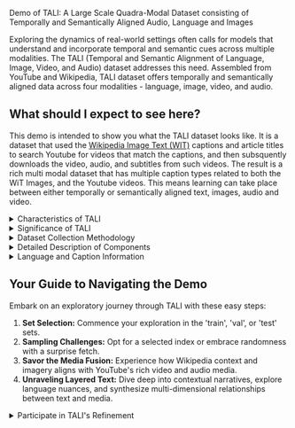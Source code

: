  Demo of TALI: A Large Scale Quadra-Modal Dataset consisting of Temporally and Semantically Aligned Audio, Language and Images

Exploring the dynamics of real-world settings often calls for models that understand and incorporate temporal and semantic cues across multiple modalities. The TALI (Temporal and Semantic Alignment of Language, Image, Video, and Audio) dataset addresses this need. Assembled from YouTube and Wikipedia, TALI dataset offers temporally and semantically aligned data across four modalities - language, image, video, and audio.

## What should I expect to see here? 
This demo is intended to show you what the TALI dataset looks like. It is a dataset that used the [Wikipedia Image Text (WIT)](https://huggingface.co/datasets/wikimedia/wit_base) captions and article titles to search Youtube for videos that match the captions, and then subsquently downloads the video, audio, and subtitles from such videos.
The result is a rich multi modal dataset that has multiple caption types related to both the WiT Images, and the Youtube videos. This means learning can take place between either temporally or semantically aligned text, images, audio and video.


<details>
 <summary>Characteristics of TALI</summary>

- TALI integrates YouTube media components (video and audio), YouTube text components (title, description, subtitles), and Wikipedia components (image and context). These components have been temporally aligned and semantically integrated.
- Multiple language support enhances the global comprehension and capabilities of the TALI dataset.
</details>


<details>
  <summary>Significance of TALI</summary>

  Previously, self-supervised learning has primarily relied on uni-modal datasets or multi-modal datasets that lack temporal alignment across different modalities. TALI addresses this gap by offering a dataset with temporal alignment across four modalities. This dataset empowers models to perceive real-world dynamics and comprehend temporal sequencing, paramount in various applications. Furthermore, semantically aligned Wikipedia text and images provide added context, creating a richer learning environment for various multi-modal research areas, including contextual understanding, pattern recognition, and contrastive learning.

</details>

<details>
  <summary>Dataset Collection Methodology</summary>

  TALI's assembly involved semantic alignment techniques using CLIP models to extract multilingual content from YouTube, starting from the Wikipedia Image to Text (WiT) dataset. Videos were segmented into 30-second clips and ranked for relevance. Additional metadata was retained for rich multimodal data points. More specifically:

  1. We start from the [WiT dataset](https://huggingface.co/datasets/wikimedia/wit_base) use either the context_page_description or page_title, which we refer to as source-query, search youtube with it. Return top 100 result titles.
  2. Compare the returning titles, which we'll call youtube-titles, with the source-query using the CLIP text embeddings of the largest CLIP model (patch-14, large) we had available whose alignments were the closest we've seen with human perception.
  3. Choose top-1 title’s video based on the CLIP ranking.
  4. Download video, break into 30 second segments. Apply CLIP image embedding to the first image of each segment, and compare with the video’s title text. Rank the segments based on this distance.
  5. Choose the top-10 segments for each video. Extract image, audio and subtitle frames.

</details>

<details>
  <summary>Detailed Description of Components</summary>

  - **Media Components**: YouTube media components (audio and video) are temporally and weakly semantically aligned with the Wikipedia image.
  - **Textual Components**: YouTube subtitles are temporally and weakly semantically aligned with the Wikipedia image and text context. In contrast, the YouTube title and description text are strongly semantically aligned with their corresponding video and audio and weakly semantically aligned with the Wikipedia image and text context.
</details>


<details>
  <summary>Language and Caption Information</summary>

  The TALI dataset encapsulates multi-language captions. While these captions are ideally semantically aligned with both the YouTube and Wikipedia components, alignment's extent can fluctuate due to the auto-selection process of the dataset.

</details>

## Your Guide to Navigating the Demo
Embark on an exploratory journey through TALI with these easy steps:
1. **Set Selection:** Commence your exploration in the 'train', 'val', or 'test' sets.
2. **Sampling Challenges:** Opt for a selected index or embrace randomness with a surprise fetch.
3. **Savor the Media Fusion:** Experience how Wikipedia context and imagery aligns with YouTube's rich video and audio media.
4. **Unraveling Layered Text:** Dive deep into contextual narratives, explore language nuances, and synthesize multi-dimensional relationships between text and media.

<details>

<summary>Participate in TALI's Refinement</summary>
Your contributions can profoundly shape TALI:
1. **Detail Your Observations:** Should you identify improvements or note aspects that demand attention, document your observations.
2. **Submit Reports for Dataset Enrichment:** Your detailed feedback spurs enhancements and sculpt the dataset's ongoing growth.
</details>